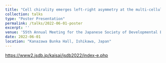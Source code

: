 ```yaml
---
title: "Cell chirality emerges left-right asymmetry at the multi-cellular level: left-right asymmetric formation of lamellipodia and focal adhesions drives collective migration"
collection: talks
type: "Poster Presentation"
permalink: /talks/2022-06-01-poster
excerpt: ''
venue: '55th Annual Meeting for the Japanese Society of Developmental Biologists]('
date: 2022-06-01
location: "Kanazawa Bunka Hall, Ishikawa, Japan"
---
```


https://www2.jsdb.jp/kaisai/jsdb2022/index-e.php
